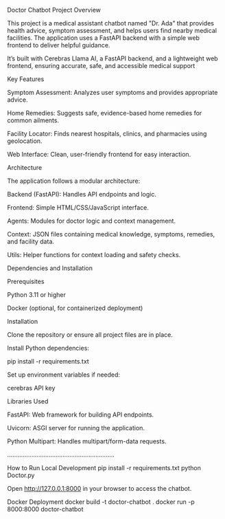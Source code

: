 Doctor Chatbot
Project Overview

This project is a medical assistant chatbot named "Dr. Ada" that provides health advice, symptom assessment, and helps users find nearby medical facilities. The application uses a FastAPI backend with a simple web frontend to deliver helpful guidance.

It’s built with Cerebras Llama AI, a FastAPI backend, and a lightweight web frontend, ensuring accurate, safe, and accessible medical support

Key Features

Symptom Assessment: Analyzes user symptoms and provides appropriate advice.

Home Remedies: Suggests safe, evidence-based home remedies for common ailments.

Facility Locator: Finds nearest hospitals, clinics, and pharmacies using geolocation.

Web Interface: Clean, user-friendly frontend for easy interaction.

Architecture

The application follows a modular architecture:

Backend (FastAPI): Handles API endpoints and logic.

Frontend: Simple HTML/CSS/JavaScript interface.

Agents: Modules for doctor logic and context management.

Context: JSON files containing medical knowledge, symptoms, remedies, and facility data.

Utils: Helper functions for context loading and safety checks.

Dependencies and Installation

Prerequisites

Python 3.11 or higher

Docker (optional, for containerized deployment)

Installation

Clone the repository or ensure all project files are in place.

Install Python dependencies:

pip install -r requirements.txt


Set up environment variables if needed:

cerebras API key 

Libraries Used

FastAPI: Web framework for building API endpoints.

Uvicorn: ASGI server for running the application.

Python Multipart: Handles multipart/form-data requests.

..............................................................

How to Run
Local Development
pip install -r requirements.txt
python Doctor.py


Open http://127.0.0.1:8000
 in your browser to access the chatbot.

Docker Deployment
docker build -t doctor-chatbot .
docker run -p 8000:8000 doctor-chatbot


